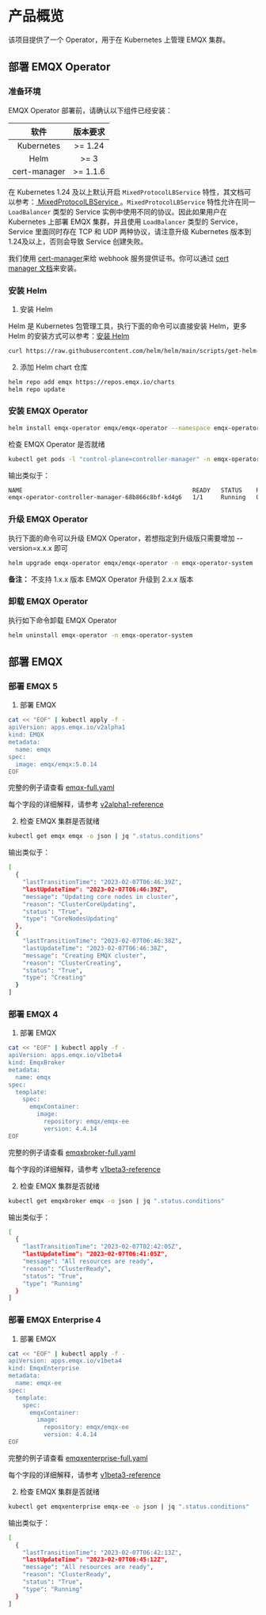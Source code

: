 # 产品概览

该项目提供了一个 Operator，用于在 Kubernetes 上管理 EMQX 集群。

## 部署 EMQX Operator 

### 准备环境

EMQX Operator 部署前，请确认以下组件已经安装： 

|   软件                   |   版本要求       |
|:-----------------------:|:---------------:|
|  Kubernetes             |  >= 1.24        |          
|  Helm                   |  >= 3           |
|  cert-manager           |  >= 1.1.6       |

在 Kubernetes 1.24 及以上默认开启 `MixedProtocolLBService` 特性，其文档可以参考：[ MixedProtocolLBService ](https://kubernetes.io/zh-cn/docs/reference/command-line-tools-reference/feature-gates/#feature-gates-for-alpha-or-beta-features)。`MixedProtocolLBService` 特性允许在同一 `LoadBalancer` 类型的 Service 实例中使用不同的协议。因此如果用户在 Kubernetes 上部署 EMQX 集群，并且使用 `LoadBalancer` 类型的 Service，Service 里面同时存在 TCP 和 UDP 两种协议，请注意升级 Kubernetes 版本到 1.24及以上，否则会导致 Service 创建失败。

我们使用 [cert-manager](https://github.com/cert-manager/cert-manager)来给 webhook 服务提供证书。你可以通过 [cert manager 文档](https://cert-manager.io/docs/installation/)来安装。

### 安装 Helm 

1. 安装 Helm 

Helm 是 Kubernetes 包管理工具，执行下面的命令可以直接安装 Helm，更多 Helm 的安装方式可以参考：[安装 Helm](https://helm.sh/zh/docs/intro/install/)

```bash
curl https://raw.githubusercontent.com/helm/helm/main/scripts/get-helm-3 | bash
```

2. 添加 Helm chart 仓库

```bash
helm repo add emqx https://repos.emqx.io/charts
helm repo update
```

### 安装 EMQX Operator 

```bash
helm install emqx-operator emqx/emqx-operator --namespace emqx-operator-system --create-namespace
```

检查 EMQX Operator 是否就绪

```bash
kubectl get pods -l "control-plane=controller-manager" -n emqx-operator-system
```

输出类似于：

```bash
NAME                                                READY   STATUS    RESTARTS   AGE
emqx-operator-controller-manager-68b866c8bf-kd4g6   1/1     Running   0          15s
```

### 升级 EMQX Operator 

执行下面的命令可以升级 EMQX Operator，若想指定到升级版只需要增加 --version=x.x.x 即可

```bash 
helm upgrade emqx-operator emqx/emqx-operator -n emqx-operator-system 
```

**备注：** 不支持 1.x.x 版本 EMQX Operator 升级到 2.x.x 版本 

### 卸载 EMQX Operator 

执行如下命令卸载 EMQX Operator

```bash
helm uninstall emqx-operator -n emqx-operator-system
```

## 部署 EMQX

### 部署 EMQX 5

1. 部署 EMQX 

```bash
cat << "EOF" | kubectl apply -f -
apiVersion: apps.emqx.io/v2alpha1
kind: EMQX
metadata:
  name: emqx
spec:
  image: emqx/emqx:5.0.14
EOF
```

完整的例子请查看 [emqx-full.yaml](https://github.com/emqx/emqx-operator/blob/main/config/samples/emqx/v2alpha1/emqx-full.yaml)

每个字段的详细解释，请参考 [v2alpha1-reference](https://github.com/emqx/emqx-operator/blob/main/docs/en_US/reference/v2alpha1-reference.md)

2. 检查 EMQX 集群是否就绪

```bash
kubectl get emqx emqx -o json | jq ".status.conditions"
```

输出类似于：

```bash 
[
  {
    "lastTransitionTime": "2023-02-07T06:46:39Z",
    "lastUpdateTime": "2023-02-07T06:46:39Z",
    "message": "Updating core nodes in cluster",
    "reason": "ClusterCoreUpdating",
    "status": "True",
    "type": "CoreNodesUpdating"
  },
  {
    "lastTransitionTime": "2023-02-07T06:46:38Z",
    "lastUpdateTime": "2023-02-07T06:46:38Z",
    "message": "Creating EMQX cluster",
    "reason": "ClusterCreating",
    "status": "True",
    "type": "Creating"
  }
]
```

### 部署 EMQX 4

1. 部署 EMQX 

```bash
cat << "EOF" | kubectl apply -f -
apiVersion: apps.emqx.io/v1beta4
kind: EmqxBroker
metadata:
  name: emqx
spec:
  template:
    spec:
      emqxContainer:
        image:
          repository: emqx/emqx-ee
          version: 4.4.14
EOF
```

完整的例子请查看 [emqxbroker-full.yaml](https://github.com/emqx/emqx-operator/blob/main/config/samples/emqx/v1beta4/emqxenterprise-full.yaml)

每个字段的详细解释，请参考 [v1beta3-reference](https://github.com/emqx/emqx-operator/blob/main/docs/en_US/reference/v1beta4-reference.md)

2. 检查 EMQX 集群是否就绪

```bash
kubectl get emqxbroker emqx -o json | jq ".status.conditions"
```

输出类似于：

```bash 
[
  {
    "lastTransitionTime": "2023-02-07T02:42:05Z",
    "lastUpdateTime": "2023-02-07T06:41:05Z",
    "message": "All resources are ready",
    "reason": "ClusterReady",
    "status": "True",
    "type": "Running"
  }
]
```

### 部署 EMQX Enterprise 4

1. 部署 EMQX 

```bash
cat << "EOF" | kubectl apply -f -
apiVersion: apps.emqx.io/v1beta4
kind: EmqxEnterprise
metadata:
  name: emqx-ee
spec:
  template:
    spec:
      emqxContainer:
        image:
          repository: emqx/emqx-ee
          version: 4.4.14
EOF
```

完整的例子请查看 [emqxenterprise-full.yaml](https://github.com/emqx/emqx-operator/blob/main/config/samples/emqx/v1beta4/emqxenterprise-full.yaml)

每个字段的详细解释，请参考 [v1beta3-reference](https://github.com/emqx/emqx-operator/blob/main/docs/en_US/reference/v1beta4-reference.md)

2. 检查 EMQX 集群是否就绪

```bash 
kubectl get emqxenterprise emqx-ee -o json | jq ".status.conditions"
```

输出类似于：

```bash 
[
  {
    "lastTransitionTime": "2023-02-07T06:42:13Z",
    "lastUpdateTime": "2023-02-07T06:45:12Z",
    "message": "All resources are ready",
    "reason": "ClusterReady",
    "status": "True",
    "type": "Running"
  }
]
```
